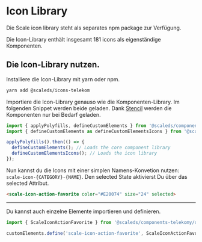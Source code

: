 # Icon Library

Die Scale icon library steht als separates npm package zur Verfügung.

Die Icon-Library enthält insgesamt 181 icons als eigenständige Komponenten.

## Die Icon-Library nutzen.

Installiere die Icon-Library mit yarn oder npm.

```bash
yarn add @scaleds/icons-telekom
```

Importiere die Icon-Library genauso wie die Komponenten-Library. Im folgenden Snippet werden beide geladen. Dank [Stencil](https://stenciljs.com/) werden die Komponenten nur bei Bedarf geladen.

```js
import { applyPolyfills, defineCustomElements } from '@scaleds/components-telekom/loader';
import { defineCustomElements as defineCustomElementsIcons } from '@scaleds/icons-telekom/loader';

applyPolyfills().then(() => {
  defineCustomElements(); // Loads the core component library
  defineCustomElementsIcons(); // Loads the icon library
});
```

Nun kannst du die Icons mit einer simplen Namens-Konvetion nutzen: `scale-icon-{CATEGORY}-{NAME}`. Den selected State aktivierst Du über das selected Attribut.

```html
<scale-icon-action-favorite color="#E20074" size="24" selected>
```

---

Du kannst auch einzelne Elemente importieren und definieren.

```js
import { ScaleIconActionFavorite } from '@scaleds/components-telekomy/dist/custom-elements';

customElements.define('scale-icon-action-favorite', ScaleIconActionFavorite);
```

